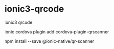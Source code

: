 # ionic3-qrcode
ionic3 qrcode 

ionic cordova plugin add cordova-plugin-qrscanner

npm install --save @ionic-native/qr-scanner
